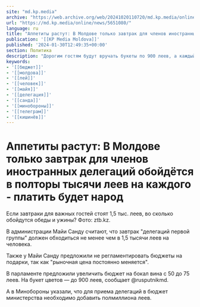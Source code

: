 ```yaml
---
site: "md.kp.media"
archive: "https://web.archive.org/web/20241020110720/md.kp.media/online/news/5651080/"
url: "https://md.kp.media/online/news/5651080/"
language: ru
title: "Аппетиты растут: В Молдове только завтрак для членов иностранных делегаций обойдётся в полторы тысячи леев на каждого - платить будет народ"
publication: '[[KP Media Moldova]]'
published: '2024-01-30T12:49:35+00:00'
section: Политика
description: "Дорогим гостям будут вручать букеты по 900 леев, а каждый бокал вина будет стоить 75 леев"
keywords:
- '[[бюджет]]'
- '[[молдова]]'
- '[[лей]]'
- '[[человек]]'
- '[[майя]]'
- '[[делегация]]'
- '[[санда]]'
- '[[минобороны]]'
- '[[телеграм]]'
- '[[кишинёв]]'
---
```


# Аппетиты растут: В Молдове только завтрак для членов иностранных делегаций обойдётся в полторы тысячи леев на каждого - платить будет народ

Если завтраки для важных гостей стоят 1,5 тыс. леев, во сколько обойдутся обеды и ужины? Фото: ztb.kz.

В администрации Майи Санду считают, что завтрак "делегаций первой группы" должен обходиться не менее чем в 1,5 тысячи леев на человека.

Также у Майи Санду предложили не регламентировать бюджеты на подарки, так как "рыночная цена постоянно меняется".

В парламенте предложили увеличить бюджет на бокал вина с 50 до 75 леев. На букет цветов — до 900 леев, сообщает @rusputnikmd.

А в Минобороны указали, что для приема делегаций в бюджет министерства необходимо добавить полмиллиона леев.